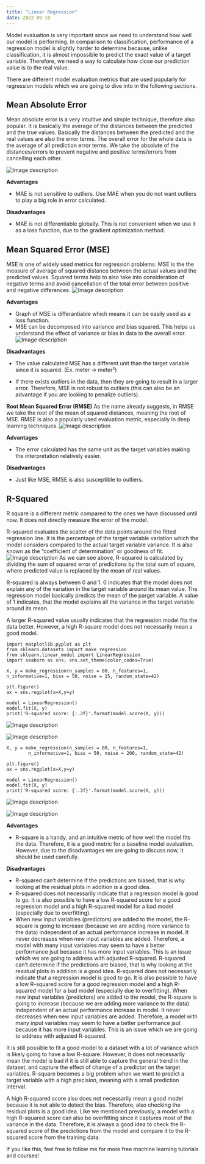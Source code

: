 ```yaml
---
title: "Linear Regression"
date: 2022-09-10
---
```


Model evaluation is very important since we need to understand how well our model is performing. In comparison to classification, performance of a regression model is slightly harder to determine because, unlike classification, it is almost impossible to predict the exact value of a target variable. Therefore, we need a way to calculate how close our prediction value is to the real value.

There are different model evaluation metrics that are used popularly for regression models which we are going to dive into in the following sections.

## Mean Absolute Error
Mean absolute error is a very intuitive and simple technique, therefore also popular. It is basically the average of the distances between the predicted and the true values. Basically the distances between the predicted and the real values are also the error terms. The overall error for the whole data is the average of all prediction error terms. We take the absolute of the distances/errors to prevent negative and positive terms/errors from cancelling each other.

![Image description](https://dev-to-uploads.s3.amazonaws.com/uploads/articles/qjqxd16rf6gca24e9phg.png)

**Advantages**

- MAE is not sensitive to outliers. Use MAE when you do not want outliers to play a big role in error calculated.

**Disadvantages**

- MAE is not differentiable globally. This is not convenient when we use it as a loss function, due to the gradient optimization method.

## Mean Squared Error (MSE)
MSE is one of widely used metrics for regression problems. MSE is the the measure of average of squared distance between the actual values and the predicted values. Squared terms help to also take into consideration of negative terms and avoid cancellation of the total error between positive and negative differences.
![Image description](https://dev-to-uploads.s3.amazonaws.com/uploads/articles/ejke8dqlkokr0vikejfp.png)


**Advantages**

- Graph of MSE is differantiable which means it can be easily used as a loss function.
- MSE can be decomposed into variance and bias squared. This helps us understand the effect of variance or bias in data to the overall error.
![Image description](https://dev-to-uploads.s3.amazonaws.com/uploads/articles/b86axizwcevyrvwy8u87.png)

**Disadvantages**

- The value calculated MSE has a different unit than the target variable since it is squared. (Ex. meter → meter²)

- If there exists outliers in the data, then they are going to result in a larger error. Therefore, MSE is not robust to outliers (this can also be an advantage if you are looking to penalize outliers).
 
**Root Mean Squared Error (RMSE)**
As the name already suggests, in RMSE we take the root of the mean of squared distances, meaning the root of MSE. RMSE is also a popularly used evaluation metric, especially in deep learning techniques.
![Image description](https://dev-to-uploads.s3.amazonaws.com/uploads/articles/kf10tsp3zmd82szwn6kg.png)

**Advantages**
- The error calculated has the same unit as the target variables making the interpretation relatively easier.

**Disadvantages**
- Just like MSE, RMSE is also susceptible to outliers.

## R-Squared
R square is a different metric compared to the ones we have discussed until now. It does not directly measure the error of the model.

R-squared evaluates the scatter of the data points around the fitted regression line. It is the percentage of the target variable variation which the model considers compared to the actual target variable variance. It is also known as the “coefficient of determination” or goodness of fit.
![Image description](https://dev-to-uploads.s3.amazonaws.com/uploads/articles/rry2yd59n6kjx0vld578.png)
As we can see above, R-squared is calculated by dividing the sum of squared error of predictions by the total sum of square, where predicted value is replaced by the mean of real values.

R-squared is always between 0 and 1. 0 indicates that the model does not explain any of the variation in the target variable around its mean value. The regression model basically predicts the mean of the parget variable. A value of 1 indicates, that the model explains all the variance in the target variable around its mean.

A larger R-squared value usually indicates that the regression model fits the data better. However, a high R-square model does not necessarily mean a good model.
 
 ```
import matplotlib.pyplot as plt
from sklearn.datasets import make_regression
from sklearn.linear_model import LinearRegression
import seaborn as sns; sns.set_theme(color_codes=True)

X, y = make_regression(n_samples = 80, n_features=1,
n_informative=1, bias = 50, noise = 15, random_state=42)

plt.figure()
ax = sns.regplot(x=X,y=y)

model = LinearRegression()
model.fit(X, y)
print('R-squared score: {:.3f}'.format(model.score(X, y)))
```

![Image description](https://dev-to-uploads.s3.amazonaws.com/uploads/articles/zufiumqyyjyoofbw2oih.png)

 ![Image description](https://dev-to-uploads.s3.amazonaws.com/uploads/articles/1gn2bjlh8907006hz3ax.png)
```
X, y = make_regression(n_samples = 80, n_features=1,
        n_informative=1, bias = 50, noise = 200, random_state=42)

plt.figure()
ax = sns.regplot(x=X,y=y)

model = LinearRegression()
model.fit(X, y)
print('R-squared score: {:.3f}'.format(model.score(X, y)))
```

![Image description](https://dev-to-uploads.s3.amazonaws.com/uploads/articles/dzgwq15zi92keg22q01y.png)

![Image description](https://dev-to-uploads.s3.amazonaws.com/uploads/articles/rualjqnhpnw8pkuv1967.png)
 
**Advantages**
- R-square is a handy, and an intuitive metric of how well the model fits the data. Therefore, it is a good metric for a baseline model evaluation. However, due to the disadvantages we are going to discuss now, it should be used carefully.

**Disadvantages**
- R-squared can’t determine if the predictions are biased, that is why looking at the residual plots in addition is a good idea.
- R-squared does not necessarily indicate that a regression model is good to go. It is also possible to have a low R-squared score for a good regression model and a high R-squared model for a bad model (especially due to overfitting).
- When new input variables (predictors) are added to the model, the R-square is going to increase (because we are adding more variance to the data) independent of an actual performance increase in model. It never decreases when new input variables are added. Therefore, a model with many input variables may seem to have a better performance jsut because it has more input variables. This is an issue which we are going to address with adjusted R-squared.
R-squared can’t determine if the predictions are biased, that is why looking at the residual plots in addition is a good idea.
R-squared does not necessarily indicate that a regression model is good to go. It is also possible to have a low R-squared score for a good regression model and a high R-squared model for a bad model (especially due to overfitting).
When new input variables (predictors) are added to the model, the R-square is going to increase (because we are adding more variance to the data) independent of an actual performance increase in model. It never decreases when new input variables are added. Therefore, a model with many input variables may seem to have a better performance jsut because it has more input variables. This is an issue which we are going to address with adjusted R-squared.

It is still possible to fit a good model to a dataset with a lot of variance which is likely going to have a low R-square. However, it does not necessarily mean the model is bad if it is still able to capture the general trend in the dataset, and capture the effect of change of a predictor on the target variables. R-square becomes a big problem when we want to predict a target variable with a high precision, meaning with a small prediction interval.

A high R-squared score also does not necessarily mean a good model because it is not able to detect the bias. Therefore, also checking the residual plots is a good idea. Like we mentioned previously, a model with a high R-squared score can also be overfitting since it captures most of the variance in the data. Therefore, it is always a good idea to check the R-squared score of the predictions from the model and compare it to the R-squared score from the training data.

If you like this, feel free to follow me for more free machine learning tutorials and courses!




